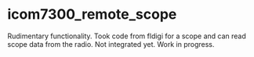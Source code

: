 # icom7300_remote_scope

Rudimentary functionality. Took code from fldigi for a scope and can read
scope data from the radio. Not integrated yet. Work in progress.
